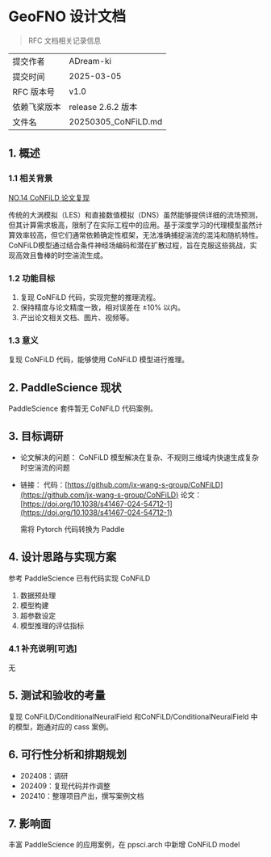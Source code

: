 # GeoFNO 设计文档

> RFC 文档相关记录信息

|              |                    |
| ------------ | ------------------ |
| 提交作者     | ADream-ki          |
| 提交时间     | 2025-03-05         |
| RFC 版本号   | v1.0               |
| 依赖飞桨版本 | release 2.6.2 版本 |
| 文件名       | 20250305_CoNFiLD.md |

## 1. 概述

### 1.1 相关背景

[NO.14 CoNFiLD 论文复现](https://github.com/PaddlePaddle/community/blob/master/hackathon/hackathon_8th/%E3%80%90Hackathon_8th%E3%80%91%E4%B8%AA%E4%BA%BA%E6%8C%91%E6%88%98%E8%B5%9B%E2%80%94%E5%A5%97%E4%BB%B6%E5%BC%80%E5%8F%91%E4%BB%BB%E5%8A%A1%E5%90%88%E9%9B%86.md#no14-confild-%E8%AE%BA%E6%96%87%E5%A4%8D%E7%8E%B0)

传统的大涡模拟（LES）和直接数值模拟（DNS）虽然能够提供详细的流场预测，但其计算需求极高，限制了在实际工程中的应用。基于深度学习的代理模型虽然计算效率较高，但它们通常依赖确定性框架，无法准确捕捉湍流的混沌和随机特性。CoNFiLD模型通过结合条件神经场编码和潜在扩散过程，旨在克服这些挑战，实现高效且鲁棒的时空湍流生成。

### 1.2 功能目标

1. 复现 CoNFiLD 代码，实现完整的推理流程。
2. 保持精度与论文精度一致，相对误差在 ±10% 以内。
3. 产出论文相关文档、图片、视频等。

### 1.3 意义

复现 CoNFiLD 代码，能够使用 CoNFiLD 模型进行推理。

## 2. PaddleScience 现状

PaddleScience 套件暂无 CoNFiLD 代码案例。

## 3. 目标调研

- 论文解决的问题：
  CoNFiLD 模型解决在复杂、不规则三维域内快速生成复杂时空湍流的问题
- 链接：
  代码：[https://github.com/jx-wang-s-group/CoNFiLD](https://github.com/jx-wang-s-group/CoNFiLD)
  论文：[https://doi.org/10.1038/s41467-024-54712-1](https://doi.org/10.1038/s41467-024-54712-1)

  需将 Pytorch 代码转换为 Paddle

## 4. 设计思路与实现方案

参考 PaddleScience 已有代码实现 CoNFiLD

1. 数据预处理
2. 模型构建
3. 超参数设定
4. 模型推理的评估指标

### 4.1 补充说明[可选]

无

## 5. 测试和验收的考量

复现 CoNFiLD/ConditionalNeuralField  和CoNFiLD/ConditionalNeuralField 中的模型，跑通对应的 cass 案例。

## 6. 可行性分析和排期规划

- 202408：调研
- 202409：复现代码并作调整
- 202410：整理项目产出，撰写案例文档

## 7. 影响面

丰富 PaddleScience 的应用案例，在 ppsci.arch 中新增 CoNFiLD model
